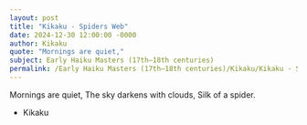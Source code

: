 ```yaml
---
layout: post
title: "Kikaku - Spiders Web"
date: 2024-12-30 12:00:00 -0000
author: Kikaku
quote: "Mornings are quiet,"
subject: Early Haiku Masters (17th–18th centuries)
permalink: /Early Haiku Masters (17th–18th centuries)/Kikaku/Kikaku - Spiders Web
---
```


Mornings are quiet,
The sky darkens with clouds,
Silk of a spider.

- Kikaku
